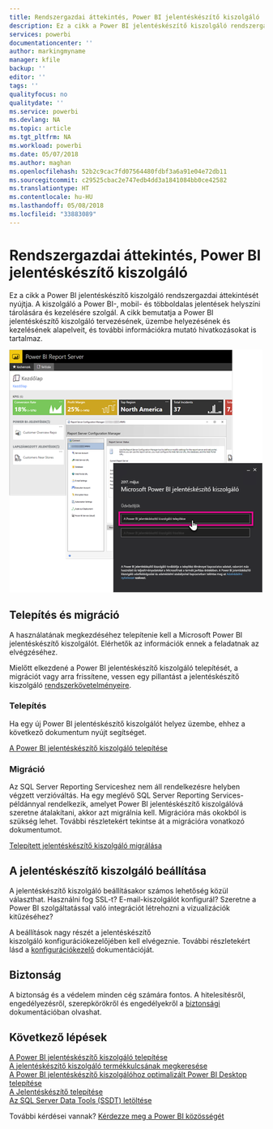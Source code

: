 ```yaml
---
title: Rendszergazdai áttekintés, Power BI jelentéskészítő kiszolgáló
description: Ez a cikk a Power BI jelentéskészítő kiszolgáló rendszergazdai áttekintését nyújtja. A kiszolgáló a Power BI-, mobil- és többoldalas jelentések helyszíni tárolására és kezelésére szolgál.
services: powerbi
documentationcenter: ''
author: markingmyname
manager: kfile
backup: ''
editor: ''
tags: ''
qualityfocus: no
qualitydate: ''
ms.service: powerbi
ms.devlang: NA
ms.topic: article
ms.tgt_pltfrm: NA
ms.workload: powerbi
ms.date: 05/07/2018
ms.author: maghan
ms.openlocfilehash: 52b2c9cac7fd07564480fdbf3a6a91e04e72db11
ms.sourcegitcommit: c29525cbac2e747edb4dd3a1841084bb0ce42582
ms.translationtype: HT
ms.contentlocale: hu-HU
ms.lasthandoff: 05/08/2018
ms.locfileid: "33883089"
---
```

# <a name="admin-overview-power-bi-report-server"></a>Rendszergazdai áttekintés, Power BI jelentéskészítő kiszolgáló
Ez a cikk a Power BI jelentéskészítő kiszolgáló rendszergazdai áttekintését nyújtja. A kiszolgáló a Power BI-, mobil- és többoldalas jelentések helyszíni tárolására és kezelésére szolgál. A cikk bemutatja a Power BI jelentéskészítő kiszolgáló tervezésének, üzembe helyezésének és kezelésének alapelveit, és további információkra mutató hivatkozásokat is tartalmaz.

![](media/admin-handbook-overview/admin-handbook.png)



## <a name="installing-and-migration"></a>Telepítés és migráció
A használatának megkezdéséhez telepítenie kell a Microsoft Power BI jelentéskészítő kiszolgálót. Elérhetők az információk ennek a feladatnak az elvégzéséhez.

Mielőtt elkezdené a Power BI jelentéskészítő kiszolgáló telepítését, a migrációt vagy arra frissítene, vessen egy pillantást a jelentéskészítő kiszolgáló [rendszerkövetelményeire](system-requirements.md).

### <a name="installing"></a>Telepítés
Ha egy új Power BI jelentéskészítő kiszolgálót helyez üzembe, ehhez a következő dokumentum nyújt segítséget. 

[A Power BI jelentéskészítő kiszolgáló telepítése](install-report-server.md)

### <a name="migration"></a>Migráció
Az SQL Server Reporting Serviceshez nem áll rendelkezésre helyben végzett verzióváltás. Ha egy meglévő SQL Server Reporting Services-példánnyal rendelkezik, amelyet Power BI jelentéskészítő kiszolgálóvá szeretne átalakítani, akkor azt migrálnia kell. Migrációra más okokból is szükség lehet. További részletekért tekintse át a migrációra vonatkozó dokumentumot.

[Telepített jelentéskészítő kiszolgáló migrálása](migrate-report-server.md)

## <a name="configuring-your-report-server"></a>A jelentéskészítő kiszolgáló beállítása
A jelentéskészítő kiszolgáló beállításakor számos lehetőség közül választhat. Használni fog SSL-t? E-mail-kiszolgálót konfigurál? Szeretne a Power BI szolgáltatással való integrációt létrehozni a vizualizációk kitűzéséhez?

A beállítások nagy részét a jelentéskészítő kiszolgáló konfigurációkezelőjében kell elvégeznie. További részletekért lásd a [konfigurációkezelő](https://docs.microsoft.com/sql/reporting-services/install-windows/reporting-services-configuration-manager-native-mode) dokumentációját.

## <a name="security"></a>Biztonság
A biztonság és a védelem minden cég számára fontos. A hitelesítésről, engedélyezésről, szerepkörökről és engedélyekről a [biztonsági](https://docs.microsoft.com/sql/reporting-services/security/reporting-services-security-and-protection) dokumentációban olvashat.

## <a name="next-steps"></a>Következő lépések
[A Power BI jelentéskészítő kiszolgáló telepítése](install-report-server.md)  
[A jelentéskészítő kiszolgáló termékkulcsának megkeresése](find-product-key.md)  
[A Power BI jelentéskészítő kiszolgálóhoz optimalizált Power BI Desktop telepítése](install-powerbi-desktop.md)  
[A Jelentéskészítő telepítése](https://docs.microsoft.com/sql/reporting-services/install-windows/install-report-builder)  
[Az SQL Server Data Tools (SSDT) letöltése](http://go.microsoft.com/fwlink/?LinkID=616714)

További kérdései vannak? [Kérdezze meg a Power BI közösségét](https://community.powerbi.com/)

